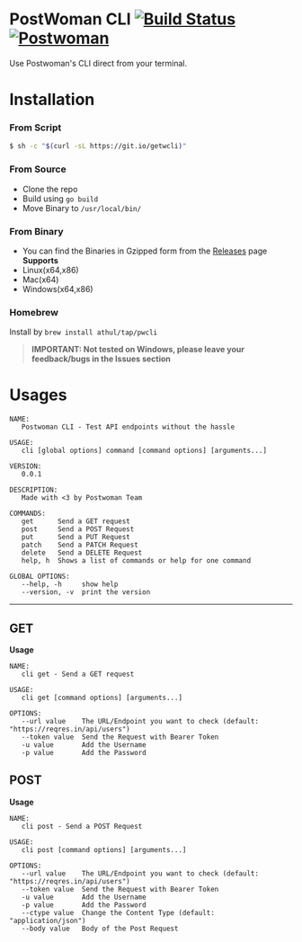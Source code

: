 # PostWoman CLI   [![Build Status](https://travis-ci.com/athul/pwcli.svg?token=udLtq6DyJs4Gxpze9nqX&branch=master)](https://travis-ci.com/athul/pwcli)[![Postwoman](https://img.shields.io/badge/Made_for-Postwoman-hex_color_code?logo=Postwoman)](https://postwoman.io)
Use Postwoman's CLI direct from your terminal.

# Installation
### From Script
```bash
$ sh -c "$(curl -sL https://git.io/getwcli)"
```
### From Source
- Clone the repo
- Build using `go build`
- Move Binary to `/usr/local/bin/`
### From Binary
- You can find the Binaries in Gzipped form from the [Releases](https://github.com/athul/pwcli/releases) page      
**Supports**
- Linux(x64,x86)
- Mac(x64)
- Windows(x64,x86)

### Homebrew
Install by `brew install athul/tap/pwcli`

> **IMPORTANT: Not tested on Windows, please leave your feedback/bugs in the Issues section**

# Usages
```
NAME:
   Postwoman CLI - Test API endpoints without the hassle

USAGE:
   cli [global options] command [command options] [arguments...]

VERSION:
   0.0.1

DESCRIPTION:
   Made with <3 by Postwoman Team

COMMANDS:
   get      Send a GET request
   post     Send a POST Request
   put      Send a PUT Request
   patch    Send a PATCH Request
   delete   Send a DELETE Request
   help, h  Shows a list of commands or help for one command

GLOBAL OPTIONS:
   --help, -h     show help
   --version, -v  print the version
```
----
## GET
**Usage**  
```
NAME:
   cli get - Send a GET request

USAGE:
   cli get [command options] [arguments...]

OPTIONS:
   --url value    The URL/Endpoint you want to check (default: "https://reqres.in/api/users")
   --token value  Send the Request with Bearer Token
   -u value       Add the Username
   -p value       Add the Password
```
## POST
**Usage**   
```
NAME:
   cli post - Send a POST Request

USAGE:
   cli post [command options] [arguments...]

OPTIONS:
   --url value    The URL/Endpoint you want to check (default: "https://reqres.in/api/users")
   --token value  Send the Request with Bearer Token
   -u value       Add the Username
   -p value       Add the Password
   --ctype value  Change the Content Type (default: "application/json")
   --body value   Body of the Post Request
```
